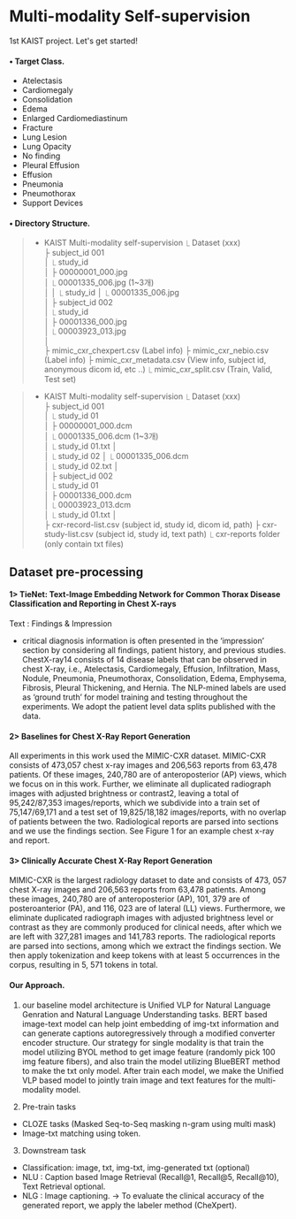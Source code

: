 
# Multi-modality Self-supervision
1st KAIST project.
Let's get started!


#### • Target Class.   
* Atelectasis  
* Cardiomegaly  
* Consolidation
* Edema
* Enlarged Cardiomediastinum
* Fracture
* Lung Lesion
* Lung Opacity
* No finding
* Pleural Effusion
* Effusion          
* Pneumonia    
* Pneumothorax 
* Support Devices

#### • Directory Structure.

> *  KAIST Multi-modality self-supervision <jpg version>
        ⎿ Dataset (xxx)                
            ├ subject_id 001         
            │   ⎿ study_id                   
            │       ├ 00000001_000.jpg           
            │       ⎿ 00001335_006.jpg (1~3개)           
            │
            │   ⎿ study_id 
            │       ⎿ 00001335_006.jpg  
            │
            ├ subject_id 002       
            │   ⎿ study_id                   
            │       ├ 00001336_000.jpg                 
            │       ⎿ 00003923_013.jpg                      
            │                                       
            ├ mimic_cxr_chexpert.csv (Label info)
            ├ mimic_cxr_nebio.csv (Label info)
            ├ mimic_cxr_metadata.csv (View info, subject id, anonymous dicom id, etc ..)
            ⎿ mimic_cxr_split.csv (Train, Valid, Test set)


> *  KAIST Multi-modality self-supervision <dicom version>
        ⎿ Dataset (xxx)                
            ├ subject_id 001         
            │   ⎿ study_id 01                 
            │       ├ 00000001_000.dcm           
            │       ⎿ 00001335_006.dcm (1~3개)           
            │   ⎿ study_id 01.txt
            │   
            │   ⎿ study_id 02
            │       ⎿ 00001335_006.dcm  
            │   ⎿ study_id 02.txt
            │   
            │
            ├ subject_id 002       
            │   ⎿ study_id 01                
            │       ├ 00001336_000.dcm                 
            │       ⎿ 00003923_013.dcm                      
            │   ⎿ study_id 01.txt
            │   
            ├ cxr-record-list.csv (subject id, study id, dicom id, path)
            ├ cxr-study-list.csv (subject id, study id, text path)
            ⎿ cxr-reports folder (only contain txt files)
 
## Dataset pre-processing

#### 1> TieNet: Text-Image Embedding Network for Common Thorax Disease Classification and Reporting in Chest X-rays

Text : Findings & Impression
- critical diagnosis information is often presented in the ‘impression’ section by considering all findings, patient history, and previous studies. ChestX-ray14 consists of 14 disease labels that can be observed in chest X-ray, i.e., Atelectasis, Cardiomegaly, Effusion, Infiltration, Mass, Nodule, Pneumonia, Pneumothorax, Consolidation, Edema, Emphysema, Fibrosis, Pleural Thickening, and Hernia. The NLP-mined labels are used as ‘ground truth’ for model training and testing throughout the experiments. We adopt the patient level data splits published with the data.

#### 2> Baselines for Chest X-Ray Report Generation

All experiments in this work used the MIMIC-CXR dataset. MIMIC-CXR consists of 473,057 chest x-ray images and 206,563 reports from 63,478 patients. Of these images, 240,780 are of anteroposterior (AP) views, which we focus on in this work. Further, we eliminate all duplicated radiograph images with adjusted brightness or contrast2, leaving a total of 95,242/87,353 images/reports, which we subdivide into a train set of 75,147/69,171 and a test set of 19,825/18,182 images/reports, with no overlap of patients between the two. Radiological reports are parsed into sections and we use the findings section. See Figure 1 for an example chest x-ray and report.

#### 3> Clinically Accurate Chest X-Ray Report Generation

MIMIC-CXR is the largest radiology dataset to date and consists of 473, 057 chest X-ray images and 206,563 reports from 63,478 patients. Among these images, 240,780 are of anteroposterior (AP), 101, 379 are of posteroanterior (PA), and 116, 023 are of lateral (LL) views. Furthermore, we eliminate duplicated radiograph images with adjusted brightness level or contrast as they are commonly produced for clinical needs, after which we are left with 327,281 images and 141,783 reports. The radiological reports are parsed into sections, among which we extract the findings section. We then apply tokenization and keep tokens with at least 5 occurrences in the corpus, resulting in 5, 571 tokens in total.



#### Our Approach.

1. our baseline model architecture is Unified VLP for Natural Language Genration and Natural Language Understanding tasks.
BERT based image-text model can help joint embedding of img-txt information and can generate captions autoregressively through a modified converter encoder structure.
Our strategy for single modality is that train the model utilizing BYOL method to get image feature (randomly pick 100 img feature fibers), and also train the model utilizing BlueBERT method to make the txt only model.
After train each model, we make the Unified VLP based model to jointly train image and text features for the multi-modality model.

2. Pre-train tasks
- CLOZE tasks (Masked Seq-to-Seq masking n-gram using multi mask)
- Image-txt matching using <CLS> token.

3. Downstream task
- Classification: image, txt, img-txt, img-generated txt (optional)
- NLU : Caption based Image Retrieval (Recall@1, Recall@5, Recall@10), Text Retrieval optional.
- NLG : Image captioning. -> To evaluate the clinical accuracy of the generated report, we apply the labeler method (CheXpert).


